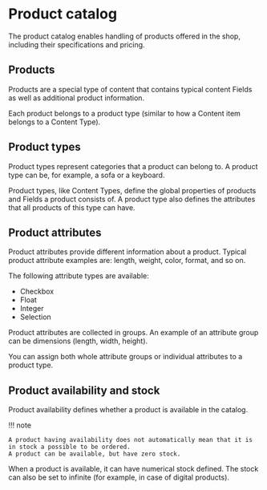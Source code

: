 # Product catalog

The product catalog enables handling of products offered in the shop,
including their specifications and pricing.

## Products

Products are a special type of content that contains typical content Fields
as well as additional product information.

Each product belongs to a product type (similar to how a Content item belongs to a Content Type).

## Product types

Product types represent categories that a product can belong to.
A product type can be, for example, a sofa or a keyboard.

Product types, like Content Types, define the global properties of products and Fields a product consists of.
A product type also defines the attributes that all products of this type can have.

## Product attributes

Product attributes provide different information about a product.
Typical product attribute examples are: length, weight, color, format, and so on.

The following attribute types are available:

- Checkbox
- Float
- Integer
- Selection

Product attributes are collected in groups.
An example of an attribute group can be dimensions (length, width, height).

You can assign both whole attribute groups or individual attributes to a product type.

## Product availability and stock

Product availability defines whether a product is available in the catalog.

!!! note

    A product having availability does not automatically mean that it is in stock a possible to be ordered.
    A product can be available, but have zero stock.

When a product is available, it can have numerical stock defined.
The stock can also be set to infinite (for example, in case of digital products).
